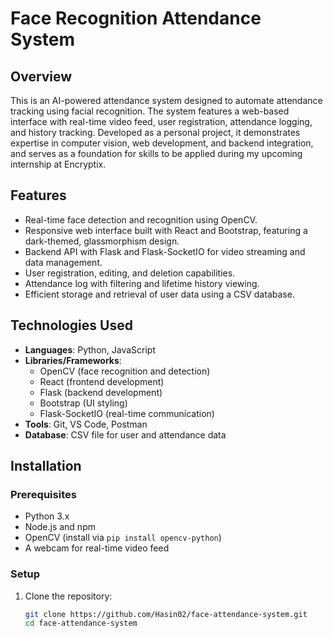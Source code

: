 # Face Recognition Attendance System

## Overview
This is an AI-powered attendance system designed to automate attendance tracking using facial recognition. The system features a web-based interface with real-time video feed, user registration, attendance logging, and history tracking. Developed as a personal project, it demonstrates expertise in computer vision, web development, and backend integration, and serves as a foundation for skills to be applied during my upcoming internship at Encryptix.

## Features
- Real-time face detection and recognition using OpenCV.
- Responsive web interface built with React and Bootstrap, featuring a dark-themed, glassmorphism design.
- Backend API with Flask and Flask-SocketIO for video streaming and data management.
- User registration, editing, and deletion capabilities.
- Attendance log with filtering and lifetime history viewing.
- Efficient storage and retrieval of user data using a CSV database.

## Technologies Used
- **Languages**: Python, JavaScript
- **Libraries/Frameworks**:
  - OpenCV (face recognition and detection)
  - React (frontend development)
  - Flask (backend development)
  - Bootstrap (UI styling)
  - Flask-SocketIO (real-time communication)
- **Tools**: Git, VS Code, Postman
- **Database**: CSV file for user and attendance data

## Installation
### Prerequisites
- Python 3.x
- Node.js and npm
- OpenCV (install via `pip install opencv-python`)
- A webcam for real-time video feed

### Setup
1. Clone the repository:
   ```bash
   git clone https://github.com/Hasin02/face-attendance-system.git
   cd face-attendance-system

